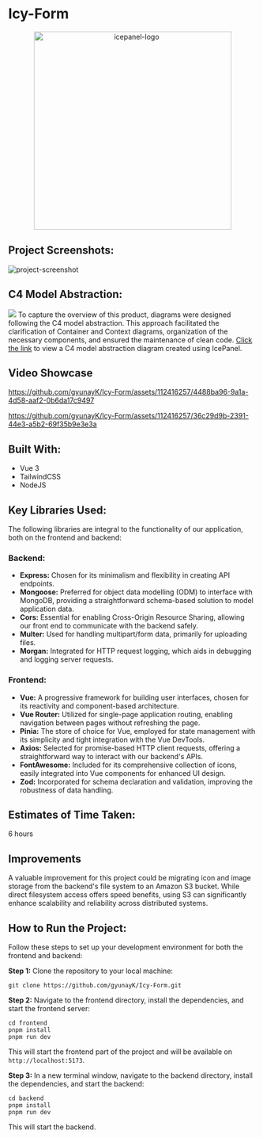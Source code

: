 # Icy-Form
<p align="center"><img src="https://ik.imagekit.io/atcan/Group%2043.png?updatedAt=1711253259959" alt="icepanel-logo" width="400"></p>

<p align="center"><a href="https://ik.imagekit.io/atcan/Screenshot%202024-03-23%20at%207.58.33%E2%80%AFPM.png?updatedAt=1711249349259"></a></p>

<h2>Project Screenshots:</h2>
<img src="https://ik.imagekit.io/atcan/Screenshot%202024-03-23%20at%208.53.11%E2%80%AFPM.png?updatedAt=1711252407535" alt="project-screenshot" />

<h2>C4 Model Abstraction:</h2>
<img src="https://ik.imagekit.io/atcan/Group%2045.png?updatedAt=1711496937673" />
To capture the overview of this product, diagrams were designed following the C4 model abstraction. This approach facilitated the clarification of Container and Context diagrams, organization of the necessary components, and ensured the maintenance of clean code.
<a href="https://s.icepanel.io/wSllDzMcL145kD/bf4t" alt="icepanel-link">Click the link</a> to view a C4 model abstraction diagram created using IcePanel.

## Video Showcase

https://github.com/gyunayK/Icy-Form/assets/112416257/4488ba96-9a1a-4d58-aaf2-0b6da17c9497


https://github.com/gyunayK/Icy-Form/assets/112416257/36c29d9b-2391-44e3-a5b2-69f35b9e3e3a


<h2>Built With:</h2>
<ul>
  <li>Vue 3</li>
  <li>TailwindCSS</li>
  <li>NodeJS</li>
</ul>

<h2>Key Libraries Used:</h2>
<p>The following libraries are integral to the functionality of our application, both on the frontend and backend:</p>

<h3>Backend:</h3>
<ul>
  <li><strong>Express:</strong> Chosen for its minimalism and flexibility in creating API endpoints.</li>
  <li><strong>Mongoose:</strong> Preferred for object data modelling (ODM) to interface with MongoDB, providing a straightforward schema-based solution to model application data.</li>
  <li><strong>Cors:</strong> Essential for enabling Cross-Origin Resource Sharing, allowing our front end to communicate with the backend safely.</li>
  <li><strong>Multer:</strong> Used for handling multipart/form data, primarily for uploading files.</li>
  <li><strong>Morgan:</strong> Integrated for HTTP request logging, which aids in debugging and logging server requests.</li>
</ul>

<h3>Frontend:</h3>
<ul>
  <li><strong>Vue:</strong> A progressive framework for building user interfaces, chosen for its reactivity and component-based architecture.</li>
  <li><strong>Vue Router:</strong> Utilized for single-page application routing, enabling navigation between pages without refreshing the page.</li>
  <li><strong>Pinia:</strong> The store of choice for Vue, employed for state management with its simplicity and tight integration with the Vue DevTools.</li>
  <li><strong>Axios:</strong> Selected for promise-based HTTP client requests, offering a straightforward way to interact with our backend's APIs.</li>
  <li><strong>FontAwesome:</strong> Included for its comprehensive collection of icons, easily integrated into Vue components for enhanced UI design.</li>
  <li><strong>Zod:</strong> Incorporated for schema declaration and validation, improving the robustness of data handling.</li>
</ul>

<h2>Estimates of Time Taken:</h2>
<p>6 hours</p>

## Improvements

<p>A valuable improvement for this project could be migrating icon and image storage from the backend's file system to an Amazon S3 bucket. While direct filesystem access offers speed benefits, using S3 can significantly enhance scalability and reliability across distributed systems. </p>

<h2>How to Run the Project:</h2>
<p>Follow these steps to set up your development environment for both the frontend and backend:</p>

<p><strong>Step 1:</strong> Clone the repository to your local machine:</p>

<pre><code>git clone https://github.com/gyunayK/Icy-Form.git</code></pre>

<p><strong>Step 2:</strong> Navigate to the frontend directory, install the dependencies, and start the frontend server:</p>

<pre><code>cd frontend
pnpm install
pnpm run dev</code></pre>

<p>This will start the frontend part of the project and will be available on <code>http://localhost:5173</code>.</p>

<p><strong>Step 3:</strong> In a new terminal window, navigate to the backend directory, install the dependencies, and start the backend:</p>

<pre><code>cd backend
pnpm install
pnpm run dev</code></pre>

<p>This will start the backend.</p>


